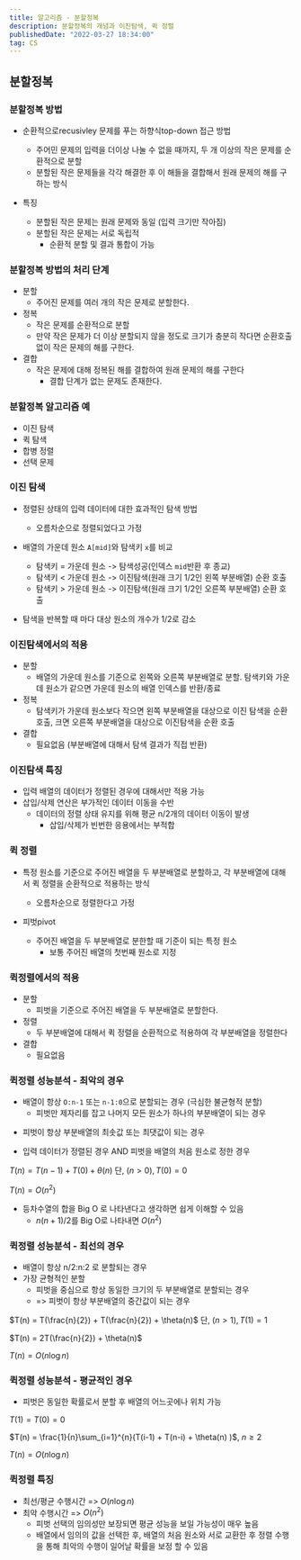 ```yaml
---
title: 알고리즘 - 분할정복
description: 분할정복의 개념과 이진탐색, 퀵 정렬
publishedDate: "2022-03-27 18:34:00"
tag: CS
---
```


## 분할정복

### 분할정복 방법

- 순환적으로recusivley 문제를 푸는 하향식top-down 접근 방법

  - 주어민 문제의 입력을 더이상 나눌 수 없을 때까지, 두 개 이상의 작은 문제를 순환적으로 분할
  - 분할된 작은 문제들을 각각 해결한 후 이 해들을 결합해서 원래 문제의 해를 구하는 방식

- 특징
  - 분할된 작은 문제는 원래 문제와 동일 (입력 크기만 작아짐)
  - 분할된 작은 문제는 서로 독립적
    - 순환적 분할 및 결과 통합이 가능

### 분할정복 방법의 처리 단계

- 분할
  - 주어진 문제를 여러 개의 작은 문제로 분할한다.
- 정복
  - 작은 문제를 순환적으로 분할
  - 만약 작은 문제가 더 이상 분할되지 않을 정도로 크기가 충분히 작다면 순환호출 없이 작은 문제의 해를 구한다.
- 결합
  - 작은 문제에 대해 정복된 해를 결합하여 원래 문제의 해를 구한다
    - 결합 단계가 없는 문제도 존재한다.

### 분할정복 알고리즘 예

- 이진 탐색
- 퀵 탐색
- 합병 정렬
- 선택 문제

### 이진 탐색

- 정렬된 상태의 입력 데이터에 대한 효과적인 탐색 방법

  - 오름차순으로 정렬되었다고 가정

- 배열의 가운데 원소 `A[mid]`와 탐색키 `x`를 비교
  - 탐색키 = 가운데 원소 -> 탐색성공(인덱스 `mid`반환 후 종교)
  - 탐색키 < 가운데 원소 -> 이진탐색(원래 크기 1/2인 왼쪽 부분배열) 순환 호출
  - 탐색키 > 가운데 원소 -> 이진탐색(원래 크기 1/2인 오른쪽 부분배열) 순환 호출

* 탐색을 반복할 때 마다 대상 원소의 개수가 1/2로 감소

### 이진탐색에서의 적용

- 분할
  - 배열의 가운데 원소를 기준으로 왼쪽와 오른쪽 부분배열로 분할. 탐색키와 가운데 원소가 같으면 가운데 원소의 배열 인덱스를 반환/종료
- 정복
  - 탐색키가 가운데 원소보다 작으면 왼쪽 부분배열을 대상으로 이진 탐색을 순환 호출, 크면 오른쪽 부분배열을 대상으로 이진탐색을 순환 호출
- 결합
  - 필요없음 (부분배열에 대해서 탐색 결과가 직접 반환)

### 이진탐색 특징

- 입력 배열의 데이터가 정렬된 경우에 대해서만 적용 가능
- 삽입/삭제 연산은 부가적인 데이터 이동을 수반
  - 데이터의 정렬 상태 유지를 위해 평균 n/2개의 데이터 이동이 발생
    - 삽입/삭제가 빈번한 응용에서는 부적합

### 퀵 정렬

- 특정 원소를 기준으로 주어진 배열을 두 부분배열로 분할하고, 각 부분배열에 대해서 퀵 정렬을 순환적으로 적용하는 방식

  - 오름차순으로 정렬한다고 가정

- 피벗pivot
  - 주어진 배열을 두 부분배열로 분한할 때 기준이 되는 특정 원소
    - 보통 주어진 배열의 첫번째 원소로 지정

### 퀵정렬에서의 적용

- 분할
  - 피벗을 기준으로 주어진 배열을 두 부분배열로 분할한다.
- 정렬
  - 두 부분배열에 대해서 퀵 정렬을 순환적으로 적용하여 각 부분배열을 정렬한다
- 결합
  - 필요없음

### 퀵정렬 성능분석 - 최악의 경우

- 배열이 항상 `O:n-1` 또는 `n-1:0`으로 분할되는 경우 (극심한 불균형적 분할)
  - 피벗만 제자리를 잡고 나머지 모든 원소가 하나의 부분배열이 되는 경우

* 피벗이 항상 부분배열의 최솟값 또는 최댓값이 되는 경우

* 입력 데이터가 정렬된 경우 AND 피벗을 배열의 처음 원소로 정한 경우

$T(n) = T(n-1) + T(0) + \theta(n)$ 단, $(n>0), T(0) = 0$

$T(n) = O(n^2)$

- 등차수열의 합을 Big O 로 나타낸다고 생각하면 쉽게 이해할 수 있음
  - $n(n+1)/2$를 Big O로 나타내면 $O(n^2)$

### 퀵정렬 성능분석 - 최선의 경우

- 배열이 항상 n/2:n:2 로 분할되는 경우
- 가장 균형적인 분할
  - 피벗을 중심으로 항상 동일한 크기의 두 부분배열로 분할되는 경우
  - => 피벗이 항상 부분배열의 중간값이 되는 경우

$T(n) = T(\frac{n}{2}) + T(\frac{n}{2}) + \theta(n)$ 단, $(n>1), T(1) = 1$

$T(n) = 2T(\frac{n}{2}) + \theta(n)$

$T(n) = O(n\log n)$

### 퀵정렬 성능분석 - 평균적인 경우

- 피벗은 동일한 확률로서 분할 후 배열의 어느곳에나 위치 가능

$T(1) = T(0) = 0$

$T(n) = \frac{1}{n}\sum_{i=1}^{n}(T(i-1) + T(n-i) + \theta(n) )$, $n \geq{2}$

$T(n) = O(n\log n)$

### 퀵정렬 특징

- 최선/평균 수행시간 => $O(n\log n)$
- 최악 수행시간 => $O(n^2)$
  - 피벗 선택의 임의성만 보장되면 평균 성능을 보일 가능성이 매우 높음
  - 배열에서 임의의 값을 선택한 후, 배열의 처음 원소와 서로 교환한 후 정렬 수행을 통해 최악의 수행이 일어날 확률을 보정 할 수 있음
